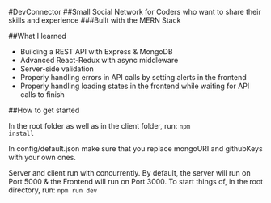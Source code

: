 #DevConnector
##Small Social Network for Coders who want to share their skills and experience
###Built with the MERN Stack

##What I learned

<ul>
<li>Building a REST API with Express & MongoDB</li>
<li>Advanced React-Redux with async middleware</li>
<li>Server-side validation</li>
<li>Properly handling errors in API calls by setting alerts in the frontend</li>
<li>Properly handling loading states in the frontend while waiting for API calls to finish</li>
</ul>

##How to get started

In the root folder as well as in the client folder, run:
<code>npm install</code>

In config/default.json make sure that you replace mongoURI and githubKeys with your own ones.

Server and client run with concurrently. By default, the server will run on Port 5000 & the Frontend will run on Port 3000.
To start things of, in the root directory, run:
<code>npm run dev</code>
